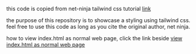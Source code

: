 this code is copied from net-ninja tailwind css tutorial 
[link](https://github.com/iamshaunjp/tailwind-tutorial/) 

the purpose of this repository is to showcase a styling using tailwind css.
feel free to use this code as long as you cite the original author, net ninja.

how to view index.html as normal web page, click the link beside
[view index.html as normal web page](https://htmlpreview.github.io/?https://github.com/sutefun/zaitaku-benkyou/blob/master/tailwind-ninja/index.html)
